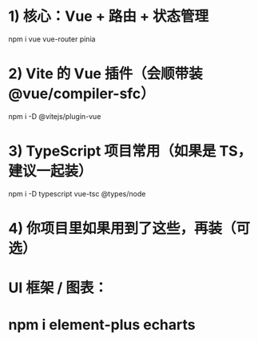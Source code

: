 # 1) 核心：Vue + 路由 + 状态管理
npm i vue vue-router pinia

# 2) Vite 的 Vue 插件（会顺带装 @vue/compiler-sfc）
npm i -D @vitejs/plugin-vue

# 3) TypeScript 项目常用（如果是 TS，建议一起装）
npm i -D typescript vue-tsc @types/node

# 4) 你项目里如果用到了这些，再装（可选）
# UI 框架 / 图表：
# npm i element-plus echarts